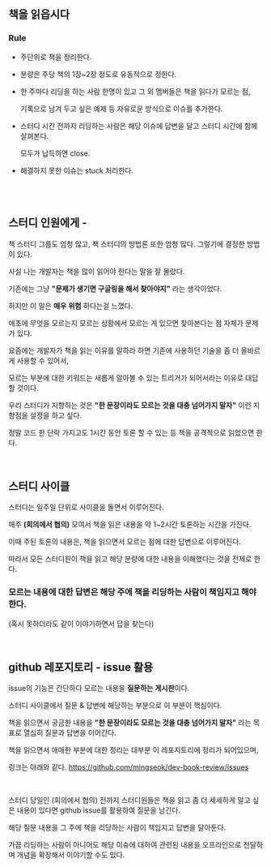 ## 책을 읽읍시다

### Rule

- 주단위로 책을 정리한다.

- 분량은 주당 책의 1장~2장 정도로 유동적으로 정한다.

- 한 주마다 리딩을 하는 사람 한명이 있고 그 외 멤버들은 책을 읽다가 모르는 점, 

    기록으로 남겨 두고 싶은 예제 등 자유로운 방식으로 이슈를 추가한다.

- 스터디 시간 전까지 리딩하는 사람은 해당 이슈에 답변을 달고 스터디 시간에 함께 살펴본다. 

    모두가 납득하면 close.

- 해결하지 못한 이슈는 stuck 처리한다.


<br/><br/>


## 스터디 인원에게 - 

책 스터디 그룹도 엄청 많고, 책 스터디의 방법론 또한 엄청 많다. 그렇기에 결정한 방법이 있다.

사실 나는 개발자는 책을 많이 읽어야 한다는 말을 잘 몰랐다.

기존에는 그냥 **"문제가 생기면 구글링을 해서 찾아야지"** 라는 생각이었다. 

하지만 이 말은 **매우 위험** 하다는걸 느꼈다.

애초에 무엇을 모르는지 모르는 상황에서 모르는 게 있으면 찾아본다는 점 자체가 문제가 있다. 

요즘에는 개발자가 책을 읽는 이유를 말하라 하면 기존에 사용하던 기술을 좀 더 올바르게 사용할 수 있어서, 

모르는 부분에 대한 키워드는 새롭게 알아볼 수 있는 트리거가 되어서라는 이유로 대답할 것이다.

우리 스터디가 지향하는 것은 **"한 문장이라도 모르는 것을 대충 넘어가지 말자"** 이런 지향점을 설정을 하고 싶다. 

정말 코드 한 단락 가지고도 1시간 동안 토론 할 수 있는 등 책을 공격적으로 읽었으면 한다.

<br/>

## 스터디 사이클

스터디는 일주일 단위로 사이클을 돌면서 이루어진다.

매주 **(회의에서 협의)** 모여서 책을 읽은 내용을 약 1~2시간 토론하는 시간을 가진다. 

이때 주된 토론의 내용은, 책을 읽으면서 모르는 점에 대한 답변으로 이루어진다. 

따라서 모든 스터디원이 책을 읽고 해당 분량에 대한 내용을 이해했다는 것을 전제로 한다. 

### 모르는 내용에 대한 답변은 해당 주에 책을 리딩하는 사람이 책임지고 해야 한다. 

(혹시 못하더라도 같이 이야기하면서 답을 찾는다)

<br/>

## github 레포지토리 - issue 활용

issue의 기능은 간단하다 모르는 내용을 **질문하는 게시판**이다.

스터디 사이클에서 질문 & 답변에 해당하는 부분으로 이 부분이 핵심이다. 

책을 읽으면서 궁금한 내용을 **"한 문장이라도 모르는 것을 대충 넘어가지 말자"** 라는 목표로 열심히 질문과 답변을 이어간다.

책을 읽으면서 애매한 부분에 대한 정리는 대부분 이 레포지토리에 정리가 되어있으며, 

링크는 아래와 같다.
https://github.com/mingseok/dev-book-review/issues

<br/>

스터디 당일인 (회의에서 협의) 전까지 스터디원들은 책을 읽고 좀 더 세세하게 알고 싶은 내용이 있다면 github issue를 활용하여 질문을 남긴다. 

해당 질문 내용을 그 주에 책을 리당하는 사람이 책임지고 답변을 달아둔다.


가끔 리딩하는 사람이 아니어도 해당 이슈에 대하여 관련된 내용을 오프라인으로 전달하며 개념을 확장해서 이야기할 수도 있다.